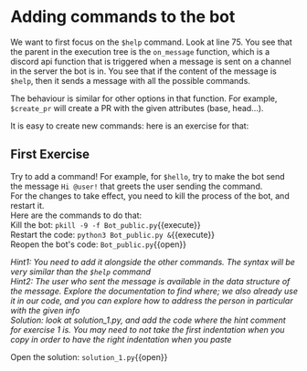 # Adding commands to the bot

We want to first focus on the `$help` command. Look at line 75. You see that the parent in the execution tree is the `on_message` function, which is a discord api function that is triggered when a message is sent on a channel in the server the bot is in. You see that if the content of the message is `$help`, then it sends a message with all the possible commands.

The behaviour is similar for other options in that function. For example, `$create_pr` will create a PR with the given attributes (base, head...).

It is easy to create new commands: here is an exercise for that:

## First Exercise

Try to add a command! For example, for `$hello`, try to make the bot send the message `Hi @user!` that greets the user sending the command.  
For the changes to take effect, you need to kill the process of the bot, and restart it.  
Here are the commands to do that:  
Kill the bot: `pkill -9 -f Bot_public.py`{{execute}}  
Restart the code: `python3 Bot_public.py &`{{execute}}  
Reopen the bot's code: `Bot_public.py`{{open}}  

*Hint1: You need to add it alongside the other commands. The syntax will be very similar than the `$help` command*  
*Hint2: The user who sent the message is available in the data structure of the message. Explore the documentation to find where; we also already use it in our code, and you can explore how to address the person in particular with the given info*  
*Solution: look at solution_1.py, and add the code where the hint comment for exercise 1 is. You may need to not take the first indentation when you copy in order to have the right indentation when you paste*

Open the solution: `solution_1.py`{{open}}
